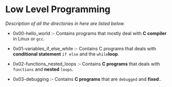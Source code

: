# Low Level Programming

*Description of all the directories in here are listed below.*

* 0x00-hello_world :- Contains programs that mostly deal with **C compiler** in Linux or `gcc`.

* 0x01-variables_if_else_while :- Contains C programs that deals with **conditional statement** `if else` and the `while`**loop**.

* 0x02-functions_nested_loops :- Contains **C programs** that deals with `functions` and **nested** `loops`.

* 0x03-debugging :- Contains **C programs** that are `debugged` and **fixed**..
